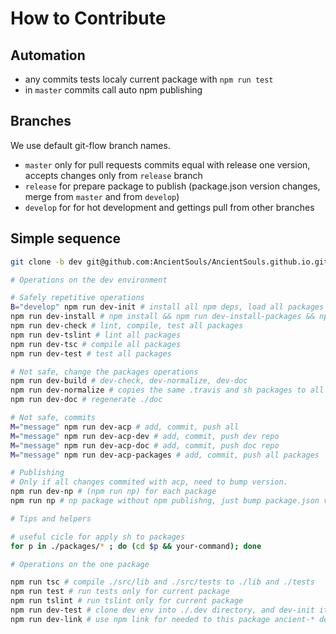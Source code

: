 # How to Contribute

## Automation

- any commits tests localy current package with `npm run test`
- in `master` commits call auto npm publishing

## Branches

We use default git-flow branch names.

- `master` only for pull requests commits equal with release one version, accepts changes only from `release` branch
- `release` for prepare package to publish (package.json version changes, merge from `master` and from `develop`)
- `develop` for for hot development and gettings pull from other branches

## Simple sequence

```sh
git clone -b dev git@github.com:AncientSouls/AncientSouls.github.io.git dev && cd dev

# Operations on the dev environment

# Safely repetitive operations
B="develop" npm run dev-init # install all npm deps, load all packages from D branch/commit/tag, compile, lint and test all packages
npm run dev-install # npm install && npm run dev-install-packages && npm run dev-set-links && npm run dev-use-links (install all deps for all packages, link all ancient packages together)
npm run dev-check # lint, compile, test all packages
npm run dev-tslint # lint all packages
npm run dev-tsc # compile all packages
npm run dev-test # test all packages

# Not safe, change the packages operations
npm run dev-build # dev-check, dev-normalize, dev-doc
npm run dev-normalize # copies the same .travis and sh packages to all packages
npm run dev-doc # regenerate ./doc

# Not safe, commits
M="message" npm run dev-acp # add, commit, push all
M="message" npm run dev-acp-dev # add, commit, push dev repo
M="message" npm run dev-acp-doc # add, commit, push doc repo
M="message" npm run dev-acp-packages # add, commit, push all packages

# Publishing
# Only if all changes commited with acp, need to bump version.
npm run dev-np # (npm run np) for each package
npm run np # np package without npm publishng, just bump package.json version, commit and push it

# Tips and helpers

# useful cicle for apply sh to packages
for p in ./packages/* ; do (cd $p && your-command); done

# Operations on the one package

npm run tsc # compile ./src/lib and ./src/tests to ./lib and ./tests
npm run test # run tests only for current package
npm run tslint # run tslint only for current package
npm run dev-test # clone dev env into ./.dev directory, and dev-init it but relink current package for use it for other packages (dev env clone all packages last dev branch versions for test)
npm run dev-link # use npm link for needed to this package ancient-* dependencies
```
